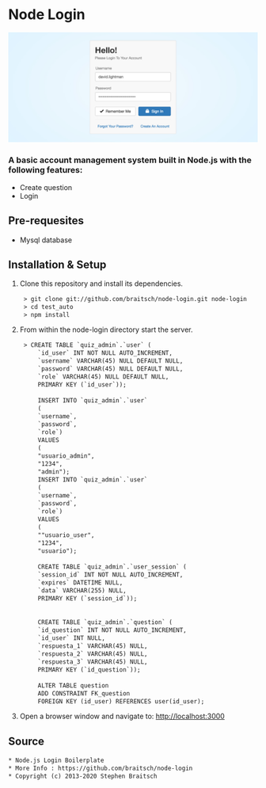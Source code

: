 # Node Login

[![node-login](./readme.img/node-login.jpg?raw=true)](https://nodejs-login.herokuapp.com)

### A basic account management system built in Node.js with the following features:

* Create question 
* Login  
## Pre-requesites
* Mysql database 
## Installation & Setup
1. Clone this repository and install its dependencies.
		
		> git clone git://github.com/braitsch/node-login.git node-login
		> cd test_auto
		> npm install
2. From within the node-login directory start the server.

		> CREATE TABLE `quiz_admin`.`user` (
			`id_user` INT NOT NULL AUTO_INCREMENT,
			`username` VARCHAR(45) NULL DEFAULT NULL,
			`password` VARCHAR(45) NULL DEFAULT NULL,
			`role` VARCHAR(45) NULL DEFAULT NULL,
			PRIMARY KEY (`id_user`));

			INSERT INTO `quiz_admin`.`user`
			(
			`username`,
			`password`,
			`role`)
			VALUES
			(
			"usuario_admin",
			"1234",
			"admin");
			INSERT INTO `quiz_admin`.`user`
			(
			`username`,
			`password`,
			`role`)
			VALUES
			(
			""usuario_user",
			"1234",
			"usuario");

			CREATE TABLE `quiz_admin`.`user_session` (
			`session_id` INT NOT NULL AUTO_INCREMENT,
			`expires` DATETIME NULL,
			`data` VARCHAR(255) NULL,
			PRIMARY KEY (`session_id`));


			CREATE TABLE `quiz_admin`.`question` (
			`id_question` INT NOT NULL AUTO_INCREMENT,
			`id_user` INT NULL,
			`respuesta_1` VARCHAR(45) NULL,
			`respuesta_2` VARCHAR(45) NULL,
			`respuesta_3` VARCHAR(45) NULL,
			PRIMARY KEY (`id_question`));

			ALTER TABLE question
			ADD CONSTRAINT FK_question
			FOREIGN KEY (id_user) REFERENCES user(id_user);
	
3. Open a browser window and navigate to: [http://localhost:3000](http://localhost:3000)
## Source
	* Node.js Login Boilerplate
	* More Info : https://github.com/braitsch/node-login
	* Copyright (c) 2013-2020 Stephen Braitsch

